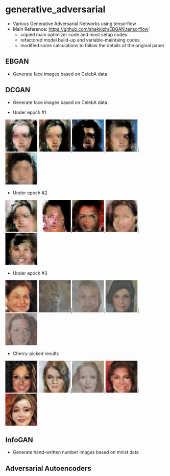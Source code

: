 # generative_adversarial
* Various Generative Adversarial Networks using tensorflow
* Main Reference: https://github.com/shekkizh/EBGAN.tensorflow'
  * copied main optimizer code and most setup codes
  * refactored model build-up and variable-maintaing codes
  * modified some calculations to follow the details of the original paper

## EBGAN
* Generate face images based on CelebA data

## DCGAN
* Generate face images based on CelebA data

* Under epoch #1

<img src="./dc_checkpoints/epoch01/generated00.png" width="100">|<img src="./dc_checkpoints/epoch01/generated01.png" width="100">|<img src="./dc_checkpoints/epoch01/generated02.png" width="100">|<img src="./dc_checkpoints/epoch01/generated03.png" width="100">|<img src="./dc_checkpoints/epoch01/generated04.png" width="100">

* Under epoch #2

<img src="./dc_checkpoints/epoch02/generated00.png" width="100">|<img src="./dc_checkpoints/epoch02/generated01.png" width="100">|<img src="./dc_checkpoints/epoch02/generated02.png" width="100">|<img src="./dc_checkpoints/epoch02/generated03.png" width="100">|<img src="./dc_checkpoints/epoch02/generated04.png" width="100">

* Under epoch #3

<img src="./dc_checkpoints/epoch03/generated00.png" width="100">|<img src="./dc_checkpoints/epoch03/generated01.png" width="100">|<img src="./dc_checkpoints/epoch03/generated02.png" width="100">|<img src="./dc_checkpoints/epoch03/generated03.png" width="100">|<img src="./dc_checkpoints/epoch03/generated04.png" width="100">

* Cherry-picked results

<img src="./dc_checkpoints/cherry-picked/generated19.png" width="100">|<img src="./dc_checkpoints/cherry-picked/generated21.png" width="100">|<img src="./dc_checkpoints/cherry-picked/generated41.png" width="100">|<img src="./dc_checkpoints/cherry-picked/generated65.png" width="100">|<img src="./dc_checkpoints/cherry-picked/generated93.png" width="100">

## InfoGAN
* Generate  hand-written number images based on mnist data

## Adversarial Autoencoders
